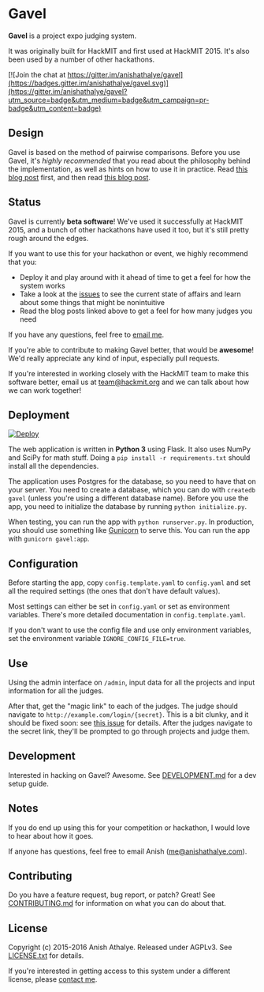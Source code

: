 # Gavel

**Gavel** is a project expo judging system.

It was originally built for HackMIT and first used at HackMIT 2015. It's also
been used by a number of other hackathons.

[![Join the chat at https://gitter.im/anishathalye/gavel](https://badges.gitter.im/anishathalye/gavel.svg)](https://gitter.im/anishathalye/gavel?utm_source=badge&utm_medium=badge&utm_campaign=pr-badge&utm_content=badge)

## Design

Gavel is based on the method of pairwise comparisons. Before you use Gavel,
it's *highly recommended* that you read about the philosophy behind the
implementation, as well as hints on how to use it in practice. Read [this blog
post][blog-1] first, and then read [this blog post][blog-2].

## Status

Gavel is currently **beta software**! We've used it successfully at HackMIT
2015, and a bunch of other hackathons have used it too, but it's still pretty
rough around the edges.

If you want to use this for your hackathon or event, we highly recommend that
you:

* Deploy it and play around with it ahead of time to get a feel for how the
  system works
* Take a look at the [issues][issues] to see the current state of affairs and
  learn about some things that might be nonintuitive
* Read the blog posts linked above to get a feel for how many judges you need

If you have any questions, feel free to [email me][email].

If you're able to contribute to making Gavel better, that would be **awesome**!
We'd really appreciate any kind of input, especially pull requests.

If you're interested in working closely with the HackMIT team to make this
software better, email us at team@hackmit.org and we can talk about how we can
work together!

## Deployment

[![Deploy](https://www.herokucdn.com/deploy/button.svg)](https://heroku.com/deploy?template=https://github.com/anishathalye/gavel/tree/master)

The web application is written in **Python 3** using Flask. It also uses NumPy
and SciPy for math stuff. Doing a `pip install -r requirements.txt` should
install all the dependencies.

The application uses Postgres for the database, so you need to have that on
your server. You need to create a database, which you can do with `createdb
gavel` (unless you're using a different database name). Before you use the app,
you need to initialize the database by running `python initialize.py`.

When testing, you can run the app with `python runserver.py`. In production,
you should use something like [Gunicorn][gunicorn] to serve this. You can run
the app with `gunicorn gavel:app`.

## Configuration

Before starting the app, copy `config.template.yaml` to `config.yaml` and set
all the required settings (the ones that don't have default values).

Most settings can either be set in `config.yaml` or set as environment
variables. There's more detailed documentation in `config.template.yaml`.

If you don't want to use the config file and use only environment variables,
set the environment variable `IGNORE_CONFIG_FILE=true`.

## Use

Using the admin interface on `/admin`, input data for all the projects and
input information for all the judges.

After that, get the "magic link" to each of the judges. The judge should
navigate to `http://example.com/login/{secret}`. This is a bit clunky, and it
should be fixed soon: see [this
issue](https://github.com/anishathalye/gavel/issues/1) for details. After the
judges navigate to the secret link, they'll be prompted to go through projects
and judge them.

## Development

Interested in hacking on Gavel? Awesome. See [DEVELOPMENT.md][development] for
a dev setup guide.

## Notes

If you do end up using this for your competition or hackathon, I would love to
hear about how it goes.

If anyone has questions, feel free to email Anish (me@anishathalye.com).

## Contributing

Do you have a feature request, bug report, or patch? Great! See
[CONTRIBUTING.md][contributing] for information on what you can do about that.

## License

Copyright (c) 2015-2016 Anish Athalye. Released under AGPLv3. See
[LICENSE.txt][license] for details.

If you're interested in getting access to this system under a different
license, please [contact me][email].

[blog-1]: http://www.anishathalye.com/2015/03/07/designing-a-better-judging-system/
[blog-2]: http://www.anishathalye.com/2015/11/09/implementing-a-scalable-judging-system/
[issues]: https://github.com/anishathalye/gavel/issues
[contributing]: CONTRIBUTING.md
[license]: LICENSE.txt
[development]: DEVELOPMENT.md
[email]: mailto:me@anishathalye.com
[gunicorn]: http://gunicorn.org/
